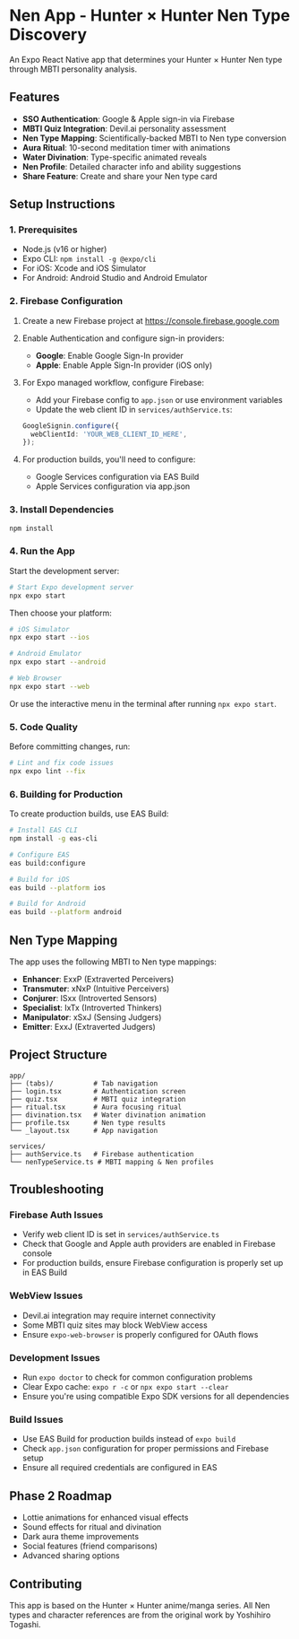 # Nen App - Hunter × Hunter Nen Type Discovery

An Expo React Native app that determines your Hunter × Hunter Nen type through MBTI personality analysis.

## Features

- **SSO Authentication**: Google & Apple sign-in via Firebase
- **MBTI Quiz Integration**: Devil.ai personality assessment
- **Nen Type Mapping**: Scientifically-backed MBTI to Nen type conversion
- **Aura Ritual**: 10-second meditation timer with animations
- **Water Divination**: Type-specific animated reveals
- **Nen Profile**: Detailed character info and ability suggestions
- **Share Feature**: Create and share your Nen type card

## Setup Instructions

### 1. Prerequisites

- Node.js (v16 or higher)
- Expo CLI: `npm install -g @expo/cli`
- For iOS: Xcode and iOS Simulator
- For Android: Android Studio and Android Emulator

### 2. Firebase Configuration

1. Create a new Firebase project at https://console.firebase.google.com
2. Enable Authentication and configure sign-in providers:
   - **Google**: Enable Google Sign-In provider
   - **Apple**: Enable Apple Sign-In provider (iOS only)

3. For Expo managed workflow, configure Firebase:
   - Add your Firebase config to `app.json` or use environment variables
   - Update the web client ID in `services/authService.ts`:
   ```typescript
   GoogleSignin.configure({
     webClientId: 'YOUR_WEB_CLIENT_ID_HERE',
   });
   ```

4. For production builds, you'll need to configure:
   - Google Services configuration via EAS Build
   - Apple Services configuration via app.json

### 3. Install Dependencies

```bash
npm install
```

### 4. Run the App

Start the development server:

```bash
# Start Expo development server
npx expo start
```

Then choose your platform:

```bash
# iOS Simulator
npx expo start --ios

# Android Emulator
npx expo start --android

# Web Browser
npx expo start --web
```

Or use the interactive menu in the terminal after running `npx expo start`.

### 5. Code Quality

Before committing changes, run:

```bash
# Lint and fix code issues
npx expo lint --fix
```

### 6. Building for Production

To create production builds, use EAS Build:

```bash
# Install EAS CLI
npm install -g eas-cli

# Configure EAS
eas build:configure

# Build for iOS
eas build --platform ios

# Build for Android
eas build --platform android
```

## Nen Type Mapping

The app uses the following MBTI to Nen type mappings:

- **Enhancer**: ExxP (Extraverted Perceivers)
- **Transmuter**: xNxP (Intuitive Perceivers) 
- **Conjurer**: ISxx (Introverted Sensors)
- **Specialist**: IxTx (Introverted Thinkers)
- **Manipulator**: xSxJ (Sensing Judgers)
- **Emitter**: ExxJ (Extraverted Judgers)

## Project Structure

```
app/
├── (tabs)/          # Tab navigation
├── login.tsx        # Authentication screen
├── quiz.tsx         # MBTI quiz integration
├── ritual.tsx       # Aura focusing ritual
├── divination.tsx   # Water divination animation
├── profile.tsx      # Nen type results
└── _layout.tsx      # App navigation

services/
├── authService.ts   # Firebase authentication
└── nenTypeService.ts # MBTI mapping & Nen profiles
```

## Troubleshooting

### Firebase Auth Issues
- Verify web client ID is set in `services/authService.ts`
- Check that Google and Apple auth providers are enabled in Firebase console
- For production builds, ensure Firebase configuration is properly set up in EAS Build

### WebView Issues
- Devil.ai integration may require internet connectivity
- Some MBTI quiz sites may block WebView access
- Ensure `expo-web-browser` is properly configured for OAuth flows

### Development Issues
- Run `expo doctor` to check for common configuration problems
- Clear Expo cache: `expo r -c` or `npx expo start --clear`
- Ensure you're using compatible Expo SDK versions for all dependencies

### Build Issues
- Use EAS Build for production builds instead of `expo build`
- Check `app.json` configuration for proper permissions and Firebase setup
- Ensure all required credentials are configured in EAS

## Phase 2 Roadmap

- Lottie animations for enhanced visual effects
- Sound effects for ritual and divination
- Dark aura theme improvements
- Social features (friend comparisons)
- Advanced sharing options

## Contributing

This app is based on the Hunter × Hunter anime/manga series. All Nen types and character references are from the original work by Yoshihiro Togashi.

